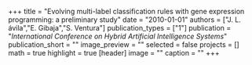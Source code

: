 +++
title = "Evolving multi-label classification rules with gene expression programming: a preliminary study"
date = "2010-01-01"
authors = ["J. L. ávila","E. Gibaja","S. Ventura"]
publication_types = ["1"]
publication = "_International Conference on Hybrid Artificial Intelligence Systems_"
publication_short = ""
image_preview = ""
selected = false
projects = []
math = true
highlight = true
[header]
image = ""
caption = ""
+++

